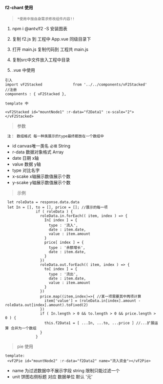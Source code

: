 #### f2-chant 使用
> `*使用中按自身需求修改组件内容!!`
1. npm i @antv/f2 -S 安装图表
2. 复制 f2.js 到 工程中 App.vue 同级目录下
3. 打开 main.js 复制代码到 工程共 main.js
4. 复制src中文件放入工程中目录

5. .vue 中使用
```
引入
import vF2Stacked              from '../../components/vF2Stacked'
//注册
components : { vF2Stacked },

template 中

<vF2Stacked id="mountNode1" :r-data="f2Data1" :x-scale="2"></vF2Stacked>

```
> 参数
```
 注： 数组格式 每一种类展示的type最终都放在一个数组中
```
* id  canvas唯一类名 `必填` String
* r-data 数据对象格式  Array
* date 日期 x轴
* value 数据 y轴
* type  对比名字
* x-scake x轴展示数值展示个数
* y-scake y轴展示数值展示个数

> 示例 
```
 let roleData = response.data.data
 let In = [], to = [], price = []; //展示的每一项
              if ( roleData ) {
                roleData.in.forEach(( item, index ) => {
                  In[ index ] = {
                    type : '流入',
                    date : item.date,
                    value : item.amount
                  }
                  price[ index ] = {
                    type : '余额增长',
                    date : item.date,
                  }
                })
                roleData.out.forEach(( item, index ) => {
                  to[ index ] = {
                    type : '流出',
                    date : item.date,
                    value : item.amount
                  }
                })
                price.map((item,index)=>{ //某一项需要其中两项计算
                  item['value'] = (roleData.in[index].amount - roleData.out[index].amount).toFixed(2)
                })
                if ( In.length > 0 && to.length > 0 && price.length > 0 ) {
                  this.f2Data1 = [ ...In, ...to, ...price ] //...扩展运算 合并为一个数组
                }
              }
```
> pie 使用
```
template:
 <vF2Pie id="mountNode2" :r-data="f2Data2" name="流入资金"></vF2Pie>
```
* name 为过滤数据中不展示字段 string 限制只能过滤一个
* unit 饼图右侧标题 对应 数据单位 默认 '元'